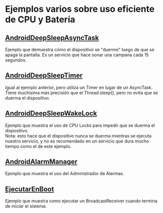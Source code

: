 Ejemplos varios sobre uso eficiente de CPU y Batería
====================================================

[AndroidDeepSleepAsyncTask](AndroidDeepSleepAsyncTask)
-----------
Ejemplo que demuestra cómo el dispositivo se "duerme" luego de que se apaga la pantalla. Es un servicio que hace sonar una campana cada 15 segundos.

[AndroidDeepSleepTimer](AndroidDeepSleepTimer)
-----------
Igual al ejemplo anterior, pero utiliza un Timer en lugar de un AsyncTask. Tiene muchísima más precisión que el Thread.sleep(), pero no evita que se duerma el dispositivo.

[AndroidDeepSleepWakeLock](AndroidDeepSleepWakeLock)
-----------
Ejemplo que muestra el uso de CPU Locks para impedir que se duerma el dispositivo.  
Nota: esto hace que el dispositivo nunca se duerma mientras se ejecuta nuestro servicio, y no es recomendado en un servicio que dura mucho tiempo como el de este ejemplo.

[AndroidAlarmManager](AndroidAlarmManager)
-----------
Ejemplo que muestra el uso del Administrador de Alarmas.

[EjecutarEnBoot](EjecutarEnBoot)
-----------
Ejemplo que muestra como ejecutar un BroadcastReceiver cuando termina de iniciar el sistema.

